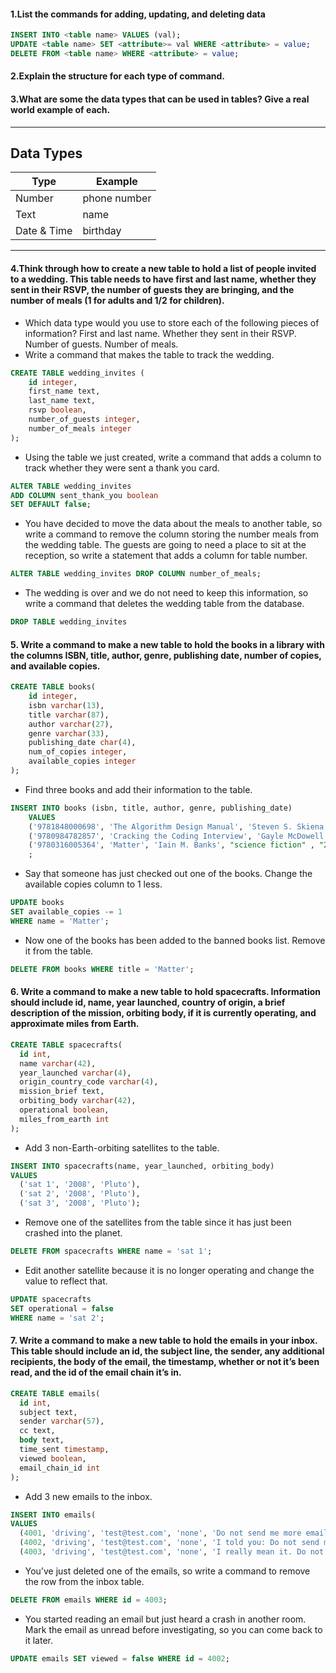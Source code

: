 #### 1.List the commands for adding, updating, and deleting data
```SQL
INSERT INTO <table name> VALUES (val);
UPDATE <table name> SET <attribute>= val WHERE <attribute> = value;
DELETE FROM <table name> WHERE <attribute> = value;
```
#### 2.Explain the structure for each type of command.

#### 3.What are some the data types that can be used in tables? Give a real world example of each.

---
 Data Types
---
Type | Example   
--|---
Number  |  phone number
  Text  |   name  
Date & Time  |  birthday
---  



#### 4.Think through how to create a new table to hold a list of people invited to a wedding. This table needs to have first and last name, whether they sent in their RSVP, the number of guests they are bringing, and the number of meals (1 for adults and 1/2 for children).

- Which data type would you use to store each of the following pieces of information?
First and last name.
Whether they sent in their RSVP.
Number of guests.
Number of meals.
- Write a command that makes the table to track the wedding.
```SQL
CREATE TABLE wedding_invites (
    id integer,
    first_name text,
    last_name text,
    rsvp boolean,
    number_of_guests integer,
    number_of_meals integer
);
```
- Using the table we just created, write a command that adds a column to track whether they were sent a thank you card.
```SQL
ALTER TABLE wedding_invites
ADD COLUMN sent_thank_you boolean
SET DEFAULT false;
```
- You have decided to move the data about the meals to another table, so write a command to remove the column storing the number meals from the wedding table.
The guests are going to need a place to sit at the reception, so write a statement that adds a column for table number.
```SQL
ALTER TABLE wedding_invites DROP COLUMN number_of_meals;
```

- The wedding is over and we do not need to keep this information, so write a command that deletes the wedding table from the database.
```SQL
DROP TABLE wedding_invites
```
#### 5. Write a command to make a new table to hold the books in a library with the columns ISBN, title, author, genre, publishing date, number of copies, and available copies.

```SQL
CREATE TABLE books(
    id integer,
    isbn varchar(13),
    title varchar(87),
    author varchar(27),
    genre varchar(33),
    publishing_date char(4),
    num_of_copies integer,
    available_copies integer
);
```

- Find three books and add their information to the table.
```SQL
INSERT INTO books (isbn, title, author, genre, publishing_date)
    VALUES
    ('9781848000698', 'The Algorithm Design Manual', 'Steven S. Skiena', "computer science" , "2008"),
    ('9780984782857', 'Cracking the Coding Interview', 'Gayle McDowell', "computer science" , "2016"),
    ('9780316005364', 'Matter', 'Iain M. Banks', "science fiction" , "2008"),
    ;
```
- Say that someone has just checked out one of the books. Change the available copies column to 1 less.
```SQL
UPDATE books
SET available_copies -= 1
WHERE name = 'Matter';
```
- Now one of the books has been added to the banned books list. Remove it from the table.
```SQL
DELETE FROM books WHERE title = 'Matter';
```
#### 6. Write a command to make a new table to hold spacecrafts. Information should include id, name, year launched, country of origin, a brief description of the mission, orbiting body, if it is currently operating, and approximate miles from Earth.
```SQL
CREATE TABLE spacecrafts(
  id int,
  name varchar(42),
  year_launched varchar(4),
  origin_country_code varchar(4),
  mission_brief text,
  orbiting_body varchar(42),
  operational boolean,
  miles_from_earth int
);
```

- Add 3 non-Earth-orbiting satellites to the table.
```SQL
INSERT INTO spacecrafts(name, year_launched, orbiting_body)
VALUES
  ('sat 1', '2008', 'Pluto'),
  ('sat 2', '2008', 'Pluto'),
  ('sat 3', '2008', 'Pluto');
```
- Remove one of the satellites from the table since it has just been crashed into the planet.
```SQL
DELETE FROM spacecrafts WHERE name = 'sat 1';
```
- Edit another satellite because it is no longer operating and change the value to reflect that.
```SQL
UPDATE spacecrafts
SET operational = false
WHERE name = 'sat 2';
```
#### 7. Write a command to make a new table to hold the emails in your inbox. This table should include an id, the subject line, the sender, any additional recipients, the body of the email, the timestamp, whether or not it’s been read, and the id of the email chain it’s in.
```SQL
CREATE TABLE emails(
  id int,
  subject text,
  sender varchar(57),
  cc text,
  body text,
  time_sent timestamp,
  viewed boolean,
  email_chain_id int
);
```

- Add 3 new emails to the inbox.
```SQL
INSERT INTO emails(
VALUES
  (4001, 'driving', 'test@test.com', 'none', 'Do not send me more emails', 1970-01-01 00:00:01, true, 4006),
  (4002, 'driving', 'test@test.com', 'none', 'I told you: Do not send me more emails', 1970-01-01 00:00:02, true, 4006),
  (4003, 'driving', 'test@test.com', 'none', 'I really mean it. Do not send me more emails', 1970-01-01 00:00:03, true, 4006);
```
- You’ve just deleted one of the emails, so write a command to remove the row from the inbox table.
```SQL
DELETE FROM emails WHERE id = 4003;
```
- You started reading an email but just heard a crash in another room. Mark the email as unread before investigating, so you can come back to it later.
```SQL
UPDATE emails SET viewed = false WHERE id = 4002;
```
